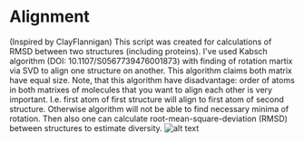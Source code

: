 # Alignment 
(Inspired by ClayFlannigan)
This script was created for calculations of RMSD between two structures (including proteins).
I've used Kabsch algorithm (DOI: 10.1107/S0567739476001873) with finding of rotation martix via SVD to align one structure on another. This algorithm claims both matrix have equal size.
Note, that this algorithm have disadvantage: order of atoms in both matrixes of molecules that you want to align each other is very important. I.e. first atom of first structure will align to first atom of second structure. Otherwise algorithm will not be able to find necessary minima of rotation. Then also one can calculate root-mean-square-deviation (RMSD) between structures to estimate diversity. 
![alt text](https://github.com/bokertof/color_coordinates/blob/master/ex.png?raw=true)
